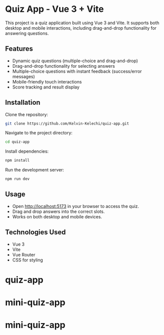 # Quiz App - Vue 3 + Vite

This project is a quiz application built using Vue 3 and Vite. It supports both desktop and mobile interactions, including drag-and-drop functionality for answering questions.

## Features

- Dynamic quiz questions (multiple-choice and drag-and-drop)
- Drag-and-drop functionality for selecting answers
- Multiple-choice questions with instant feedback (success/error messages)
- Mobile-friendly touch interactions
- Score tracking and result display

## Installation

Clone the repository:

```sh
git clone https://github.com/Kelvin-Kelechi/quiz-app.git
```

Navigate to the project directory:

```sh
cd quiz-app
```

Install dependencies:

```sh
npm install
```

Run the development server:

```sh
npm run dev
```

## Usage

- Open [http://localhost:5173](http://localhost:5173) in your browser to access the quiz.
- Drag and drop answers into the correct slots.
- Works on both desktop and mobile devices.

## Technologies Used

- Vue 3
- Vite
- Vue Router
- CSS for styling

 

# quiz-app
# mini-quiz-app
# mini-quiz-app
